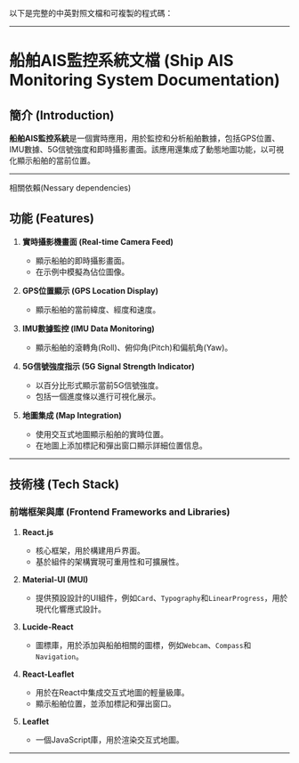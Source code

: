 以下是完整的中英對照文檔和可複製的程式碼：

---

# 船舶AIS監控系統文檔 (Ship AIS Monitoring System Documentation)

## 簡介 (Introduction)
**船舶AIS監控系統**是一個實時應用，用於監控和分析船舶數據，包括GPS位置、IMU數據、5G信號強度和即時攝影畫面。該應用還集成了動態地圖功能，以可視化顯示船舶的當前位置。

---
相關依賴(Nessary dependencies)
## 功能 (Features)
1. **實時攝影機畫面 (Real-time Camera Feed)**
   - 顯示船舶的即時攝影畫面。
   - 在示例中模擬為佔位圖像。

2. **GPS位置顯示 (GPS Location Display)**
   - 顯示船舶的當前緯度、經度和速度。

3. **IMU數據監控 (IMU Data Monitoring)**
   - 顯示船舶的滾轉角(Roll)、俯仰角(Pitch)和偏航角(Yaw)。

4. **5G信號強度指示 (5G Signal Strength Indicator)**
   - 以百分比形式顯示當前5G信號強度。
   - 包括一個進度條以進行可視化展示。

5. **地圖集成 (Map Integration)**
   - 使用交互式地圖顯示船舶的實時位置。
   - 在地圖上添加標記和彈出窗口顯示詳細位置信息。

---

## 技術棧 (Tech Stack)

### 前端框架與庫 (Frontend Frameworks and Libraries)
1. **React.js**
   - 核心框架，用於構建用戶界面。
   - 基於組件的架構實現可重用性和可擴展性。

2. **Material-UI (MUI)**
   - 提供預設設計的UI組件，例如`Card`、`Typography`和`LinearProgress`，用於現代化響應式設計。

3. **Lucide-React**
   - 圖標庫，用於添加與船舶相關的圖標，例如`Webcam`、`Compass`和`Navigation`。

4. **React-Leaflet**
   - 用於在React中集成交互式地圖的輕量級庫。
   - 顯示船舶位置，並添加標記和彈出窗口。

5. **Leaflet**
   - 一個JavaScript庫，用於渲染交互式地圖。

---



